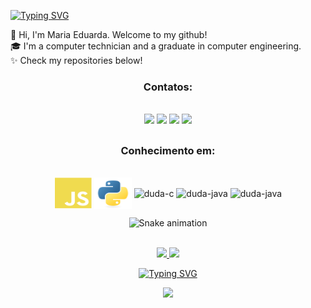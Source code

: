 [![Typing SVG](https://readme-typing-svg.herokuapp.com?size=75&color=982C44&center=true&vCenter=true&width=1920&height=100&lines=%3CMaria+Eduarda%2F%3E)](https://git.io/typing-svg)

<p>
👋 Hi, I'm Maria Eduarda. Welcome to my github!<br/>
🎓 I'm a computer technician and a graduate in computer engineering.<br/>
✨ Check my repositories below!
<p>

<div align="center"> <h3>Contatos:</h3></div>
<div style="display: inline_block" align ="center"><br> 
  <a href="https://www.instagram.com/codeswithmary/" target="_blank"><img src="https://img.shields.io/badge/-Instagram-%23E4405F?style=for-the-badge&logo=instagram&logoColor=white" target="_blank"></a>
 <a href="https://discord.gg/rzvgKwC6" target="_blank"><img src="https://img.shields.io/badge/Discord-7289DA?style=for-the-badge&logo=discord&logoColor=white" target="_blank"></a> 
  <a href="https://www.linkedin.com/in/mariaeduardapsm/" target="_blank"><img src="https://img.shields.io/badge/-LinkedIn-%230077B5?style=for-the-badge&logo=linkedin&logoColor=white" target="_blank"></a> 
  <a href="mailto:mariaeduardapereirasm@gmail.com" target="_blank"><img src="https://img.shields.io/badge/Gmail-D14836?style=for-the-badge&logo=gmail&logoColor=white" target="_blank"></a>  
</div>

  ##
  
<div align="center"><h3>Conhecimento em:</h3> </div>
<div style="display: inline_block" align="center"><br>
  <img align="center" alt="duda-Js" height="50" width="60" src="https://raw.githubusercontent.com/devicons/devicon/master/icons/javascript/javascript-plain.svg">
  
  <img align="center" alt="duda-Python" height="50" width="60" src="https://raw.githubusercontent.com/devicons/devicon/master/icons/python/python-original.svg"> 
    <img align="center" alt="duda-c" height="50" width="60" src="https://cdn.jsdelivr.net/gh/devicons/devicon/icons/c/c-plain.svg" />
  <img align="center" alt="duda-java" height="50" width="60" src="https://cdn.jsdelivr.net/gh/devicons/devicon/icons/java/java-original.svg" />
  <img align="center" alt="duda-java" height="50" width="50" src="https://img.icons8.com/color/344/c-plus-plus-logo.png" />
  
   ![Snake animation](https://github.com/MariaEduardaPereiraSm/MariaEduardaPereiraSm/blob/output/github-contribution-grid-snake.svg)

 
<div align="center"></br>
  <a href="https://github.com/MariaEduardaPereiraSm">
  <img height="150em" src="https://github-readme-stats.vercel.app/api?username=MariaEduardaPereiraSm&show_icons=true&theme=moltack&include_all_commits=true&count_private=true"/>
  <img height="150em" src="https://github-readme-stats.vercel.app/api/top-langs/?username=MariaEduardaPereiraSm&layout=compact&langs_count=7&theme=moltack"/>
</div>
 
[![Typing SVG](https://readme-typing-svg.herokuapp.com?size=25&color=982C44&center=true&vCenter=true&lines=Let's+program%3F)](https://git.io/typing-svg)

 <div align="center">
<img src="https://user-images.githubusercontent.com/86379615/176709038-17156a2e-cf64-44df-91b2-f96bf78617e6.gif" width=40%>
</div>
                                                                                                                                    
</dianuraghazrav>

